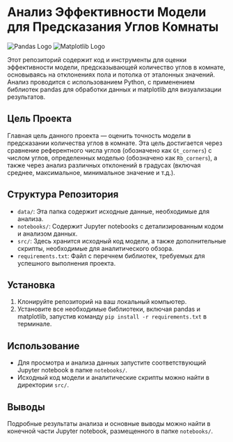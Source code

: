 # Анализ Эффективности Модели для Предсказания Углов Комнаты


![Pandas Logo](https://pandas.pydata.org/static/img/pandas.svg)
![Matplotlib Logo](https://matplotlib.org/stable/_static/logo2_compressed.svg)

Этот репозиторий содержит код и инструменты для оценки эффективности модели, предсказывающей количество углов в комнате, основываясь на отклонениях пола и потолка от эталонных значений. Анализ проводится с использованием Python, с применением библиотек pandas для обработки данных и matplotlib для визуализации результатов.

## Цель Проекта

Главная цель данного проекта — оценить точность модели в предсказании количества углов в комнате. Эта цель достигается через сравнение референтного числа углов (обозначено как `Gt_corners`) с числом углов, определенных моделью (обозначено как `Rb_corners`), а также через анализ различных отклонений в градусах (включая среднее, максимальное, минимальное значение и т.д.).

## Структура Репозитория

- `data/`: Эта папка содержит исходные данные, необходимые для анализа.
- `notebooks/`: Содержит Jupyter notebooks с детализированным кодом и анализом данных.
- `src/`: Здесь хранится исходный код модели, а также дополнительные скрипты, необходимые для аналитического обзора.
- `requirements.txt`: Файл с перечнем библиотек, требуемых для успешного выполнения проекта.

## Установка

1. Клонируйте репозиторий на ваш локальный компьютер.
2. Установите все необходимые библиотеки, включая pandas и matplotlib, запустив команду `pip install -r requirements.txt` в терминале.

## Использование

- Для просмотра и анализа данных запустите соответствующий Jupyter notebook в папке `notebooks/`.
- Исходный код модели и аналитические скрипты можно найти в директории `src/`.

## Выводы

Подробные результаты анализа и основные выводы можно найти в конечной части Jupyter notebook, размещенного в папке `notebooks/`.
